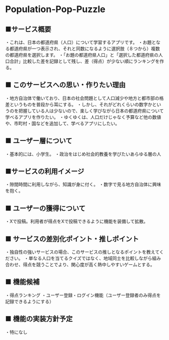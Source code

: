 # Population-Pop-Puzzle

## ■サービス概要
・これは、日本の都道府県（人口）について学習するアプリです。
・お題となる都道府県が一つ表示され、それと同数になるように選択肢（８つから）複数の都道府県を選択します。
・「お題の都道府県人口」と「選択した都道府県の人口合計」比較した差を記録として残し、差（得点）が少ない順にランキングを作る。

## ■ このサービスへの思い・作りたい理由
・地方自治体で働いており、日本の社会問題として人口減少や地方と都市部の格差というものを普段から耳にする。
・しかし、それがどれくらいの数字かというのを把握している人は少ないので、楽しく学びながら日本の都道府県について学べるアプリを作りたい。
・ゆくゆくは、人口だけじゃなく予算など他の数値や、市町村・国などを追加して、学べるアプリにしたい。

## ■ ユーザー層について
・基本的には、小学生。
・政治をはじめ社会的教養を学びたいあらゆる層の人

## ■サービスの利用イメージ
・隙間時間に利用しながら、知識が身に付く。
・数字で見る地方自治体に興味を抱く。

## ■ ユーザーの獲得について
・Xで投稿。利用者が得点をXで投稿できるように機能を装備して拡散。

## ■ サービスの差別化ポイント・推しポイント
・独自性の強いサービスの場合、このサービスの推しとなるポイントを教えてください。
・単なる人口を当てるクイズではなく、地域同士を比較しながら組み合わせ、得点を競うことでより、関心度が高く熱中しやすいゲームとする。

## ■ 機能候補
・得点ランキング
・ユーザー登録・ログイン機能（ユーザー登録者のみ得点を記録できるようにする）

## ■ 機能の実装方針予定
・特になし
